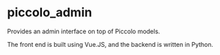 # piccolo_admin

Provides an admin interface on top of Piccolo models.

The front end is built using Vue.JS, and the backend is written in Python.
